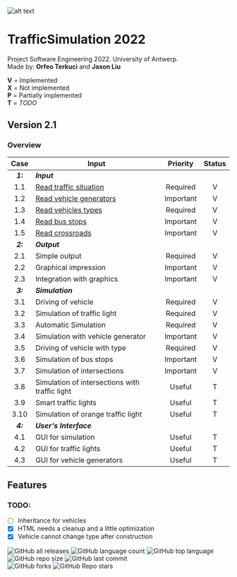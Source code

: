 ![alt text](https://upload.wikimedia.org/wikipedia/commons/e/e3/Universiteit_Antwerpen_logo.svg)
# TrafficSimulation 2022
Project Software Engineering 2022. University of Antwerp.  
Made by: **Orfeo Terkuci** and **Jason Liu**

**V** = Implemented   
**X** = Not implemented  
**P** = Partially implemented  
**T** = _TODO_

## Version 2.1  
### Overview  

|Case | Input                       | Priority      | Status |
|:---:|-----------------------------|:-------------:|:------:|
|**_1:_**|**_Input_**|  |   |
|1.1  | [Read traffic situation](https://github.com/OrfeoTerkuci/TrafficSimulation2022#overview)      | Required      |   V    | 
|1.2  | [Read vehicle generators]()     | Important     |   V    |
|1.3  | [Read vehicles types]()         | Required      |   V    |
|1.4  | [Read bus stops]()             | Important     |   V    |
|1.5  | [Read crossroads]()             | Important     |   V    |
|**_2:_**|**_Output_**| |   |
|2.1  | Simple output               | Required      |   V    |
|2.2  | Graphical impression        | Important     |   V    |
|2.3  | Integration with graphics   | Important     |   V    |
|**_3:_**|**_Simulation_**| |   |
|3.1  | Driving of vehicle                              | Required    |   V    |
|3.2  | Simulation of traffic light                     | Required    |   V    |
|3.3  | Automatic Simulation                            | Required    |   V    |
|3.4  | Simulation with vehicle generator               | Important   |   V    |
|3.5  | Driving of vehicle with type                    | Required    |   V    |
|3.6  | Simulation of bus stops                         | Important   |   V    |
|3.7  | Simulation of intersections                     | Important   |   V    |
|3.8  | Simulation of intersections with traffic light  | Useful      |   T    |
|3.9  | Smart traffic lights                            | Useful      |   T    |
|3.10 | Simulation of orange traffic light              | Useful      |   T    |
|**_4:_**|**_User's Interface_**|   |   |
|4.1  | GUI for simulation          | Useful       |   T    |
|4.2  | GUI for traffic lights      | Useful       |   T    |
|4.3  | GUI for vehicle generators  | Useful       |   T    |  

## Features


### TODO:
- [ ] Inheritance for vehicles  
- [X] HTML needs a cleanup and a little optimization 
- [X] Vehicle cannot change type after construction

![GitHub all releases](https://img.shields.io/github/downloads/OrfeoTerkuci/TrafficSimulation2022/total)
![GitHub language count](https://img.shields.io/github/languages/count/OrfeoTerkuci/TrafficSimulation2022)
![GitHub top language](https://img.shields.io/github/languages/top/OrfeoTerkuci/TrafficSimulation2022?color=yellow)
![GitHub repo size](https://img.shields.io/github/repo-size/OrfeoTerkuci/TrafficSimulation2022)
![GitHub last commit](https://img.shields.io/github/last-commit/OrfeoTerkuci/TrafficSimulation2022)  
![GitHub forks](https://img.shields.io/github/forks/OrfeoTerkuci/TrafficSimulation2022?style=social)
![GitHub Repo stars](https://img.shields.io/github/stars/OrfeoTerkuci/TrafficSimulation2022?style=social)
